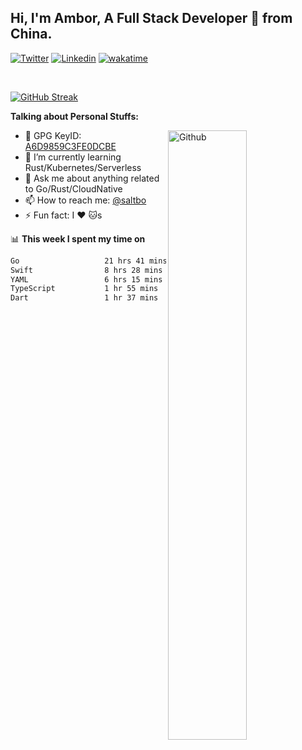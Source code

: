 ## Hi, I'm Ambor, A Full Stack Developer 🚀 from China.

[![Twitter](https://img.shields.io/badge/-saltbo-1ca0f1?style=flat&logo=twitter&logoColor=white)](https://twitter.com/rdsaltbo)
[![Linkedin](https://img.shields.io/badge/-saltbo-blue?style=flat&logo=Linkedin&logoColor=white)](https://www.linkedin.com/in/saltbo/)
[![wakatime](https://wakatime.com/badge/user/f82b1c77-faab-48cd-aef5-a12c0aff104b.svg)](https://wakatime.com/@f82b1c77-faab-48cd-aef5-a12c0aff104b)

&nbsp;  

[![GitHub Streak](https://streak-stats.demolab.com/?user=saltbo&hide_border=true&date_format=M%20j%5B%2C%20Y%5D)](https://git.io/streak-stats)


**Talking about Personal Stuffs:**
<!-- Any image aligned to the right. Beware the width  -->
<img width="50%" align="right" alt="Github" src="https://raw.githubusercontent.com/saltbo/saltbo/master/images/git-header.svg" />

- 🤘 GPG KeyID: [A6D9859C3FE0DCBE](https://saltbo.cn/pgp_keys.asc)
- 🌱 I’m currently learning Rust/Kubernetes/Serverless
- 💬 Ask me about anything related to Go/Rust/CloudNative
- 📫 How to reach me: [@saltbo](https://t.me/saltbo)
- ⚡ Fun fact: I :heart: :cat:s


📊 **This week I spent my time on**
<!--START_SECTION:waka-->

```txt
Go                   21 hrs 41 mins  ████████████░░░░░░░░░░░░░   48.57 %
Swift                8 hrs 28 mins   ████▓░░░░░░░░░░░░░░░░░░░░   18.97 %
YAML                 6 hrs 15 mins   ███▓░░░░░░░░░░░░░░░░░░░░░   14.02 %
TypeScript           1 hr 55 mins    █░░░░░░░░░░░░░░░░░░░░░░░░   04.33 %
Dart                 1 hr 37 mins    █░░░░░░░░░░░░░░░░░░░░░░░░   03.64 %
```

<!--END_SECTION:waka-->
